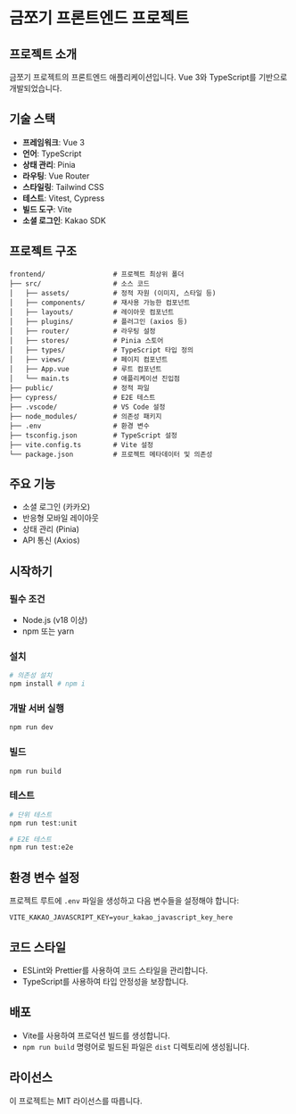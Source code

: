 # 금쪼기 프론트엔드 프로젝트

## 프로젝트 소개
금쪼기 프로젝트의 프론트엔드 애플리케이션입니다. Vue 3와 TypeScript를 기반으로 개발되었습니다.

## 기술 스택
- **프레임워크**: Vue 3
- **언어**: TypeScript
- **상태 관리**: Pinia
- **라우팅**: Vue Router
- **스타일링**: Tailwind CSS
- **테스트**: Vitest, Cypress
- **빌드 도구**: Vite
- **소셜 로그인**: Kakao SDK

## 프로젝트 구조
```
frontend/                 # 프로젝트 최상위 폴더
├── src/                  # 소스 코드
│   ├── assets/           # 정적 자원 (이미지, 스타일 등)
│   ├── components/       # 재사용 가능한 컴포넌트
│   ├── layouts/          # 레이아웃 컴포넌트
│   ├── plugins/          # 플러그인 (axios 등)
│   ├── router/           # 라우팅 설정
│   ├── stores/           # Pinia 스토어
│   ├── types/            # TypeScript 타입 정의
│   ├── views/            # 페이지 컴포넌트
│   ├── App.vue           # 루트 컴포넌트
│   └── main.ts           # 애플리케이션 진입점
├── public/               # 정적 파일
├── cypress/              # E2E 테스트
├── .vscode/              # VS Code 설정
├── node_modules/         # 의존성 패키지
├── .env                  # 환경 변수
├── tsconfig.json         # TypeScript 설정
├── vite.config.ts        # Vite 설정
└── package.json          # 프로젝트 메타데이터 및 의존성
```

## 주요 기능
- 소셜 로그인 (카카오)
- 반응형 모바일 레이아웃
- 상태 관리 (Pinia)
- API 통신 (Axios)

## 시작하기

### 필수 조건
- Node.js (v18 이상)
- npm 또는 yarn

### 설치
```bash
# 의존성 설치
npm install # npm i
```

### 개발 서버 실행
```bash
npm run dev
```

### 빌드
```bash
npm run build
```

### 테스트
```bash
# 단위 테스트
npm run test:unit

# E2E 테스트
npm run test:e2e
```

## 환경 변수 설정
프로젝트 루트에 `.env` 파일을 생성하고 다음 변수들을 설정해야 합니다:

```
VITE_KAKAO_JAVASCRIPT_KEY=your_kakao_javascript_key_here
```

## 코드 스타일
- ESLint와 Prettier를 사용하여 코드 스타일을 관리합니다.
- TypeScript를 사용하여 타입 안정성을 보장합니다.

## 배포
- Vite를 사용하여 프로덕션 빌드를 생성합니다.
- `npm run build` 명령어로 빌드된 파일은 `dist` 디렉토리에 생성됩니다.

## 라이선스
이 프로젝트는 MIT 라이선스를 따릅니다.
